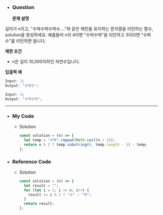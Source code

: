 - ### Question

  **문제 설명**

길이가 n이고, "수박수박수박수...."와 같은 패턴을 유지하는 문자열을 리턴하는 함수, solution을 완성하세요. 예를들어 n이 4이면 "수박수박"을 리턴하고 3이라면 "수박수"를 리턴하면 됩니다.

**제한 조건**

- n은 길이 10,000이하인 자연수입니다.

**입출력 예**

```jsx
Input: 3;
Output: "수박수";

Input: 4;
Output: "수박수박";
```

---

- ### My Code

  - Solution

    ```jsx
    const solution = (n) => {
      let temp = "수박".repeat(Math.ceil(n / 2));
      return n % 2 ? temp.substring(0, temp.length - 1) : temp;
    };
    ```

- ### Reference Code

  - Solution

    ```jsx
    const solution = (n) => {
      let result = "";
      for (let i = 1; i <= n; i++) {
        result += i % 2 ? "수" : "박";
      }
      return result;
    };
    ```
